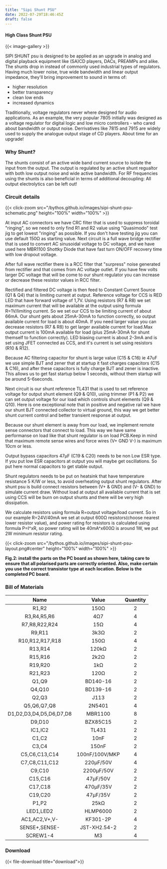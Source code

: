 ```yaml
---
title: "Sipi Shunt PSU"
date: 2022-07-29T18:46:45Z
draft: false
---
```

#### High Class Shunt PSU

{{< image-gallery >}}

SIPI SHUNT psu is designed to be applied as an upgrade in analog and digital playback equipment like (SA)CD players, DACs, PREAMPs and alike. The shunts drop in instead of commonly used industrial types of regulators. Having much lower noise, true wide bandwidth and linear output impedance, they'll bring improvement to sound in terms of:

- higher resolution
- better transparency
- clean low ends
- increased dynamics

Traditionally, voltage regulators never where designed for audio applications. As an example, the very popular 7805 initially was designed as a voltage regulator for digital logic and low micro controllers - who cared about bandwidth or output noise. Derrivatives like 7815 and 7915 are widely used to supply the analogue output stage of CD players. About time for an upgrade!

### Why Shunt?

The shunts consist of an active wide band current source to isolate the input from the output. The output is regulated by an active shunt regualtor with both low output noise and wide active bandwidth. For RF frequencies using the shunts is also beneficial in terms of additional decoupling: All output electrolytics can be left out!

### Circuit details

{{< click-zoom src="/bythos.github.io/images/sipi-shunt-psu-schematic.png" height="100%" width="100%" >}}

At input AC connectors we have CRC filter that is used to suppress toroidal "ringing", so we need to only find R1 and R2 value using "Quasimodo" test jig to get lowest "ringing" as possible. If you don't have testing jig you can use default 150Ω as starting value. Next circuit is a full wave bridge rectifier that is used to convert AC sinusoidal voltage to DC voltage, and we have used here MBR1100 Shottky Diode that have fast turn ON/OFF recovery time with low dropout voltage.

After full wave rectifier there is a RCC filter that "surpress" noise generated from rectifier and that comes from AC voltage outlet. If you have few volts larger DC voltage that will be come to our shunt regulator you can increase or decrease these resistor values in RCC filter.

Rectified and filtered DC voltage is then feed to Constant Current Source (Q1 & Q4) that is limiting current at output. Reference voltage for CCS is RED LED that have forward voltage of 1,7V. Using resistors (R7 & R8) we set maximum current that will be available at the output using formula R=1V/limiting current. So we set our CCS to be limiting current of about 66mA. Our shunt gets about 25mA-30mA to function correctly, so output available current for load is about 40mA. If you need larger value you can decrease resistors (R7 & R8) to get larger available current for load.Max output current is 100mA available for load (plus 25mA-30mA for shunt themself to function correctly). LED biasing current is about 2-3mA and is set using JFET connected as CCS, and it's current is set using resistors (R10 & R12).

Because AC filtering capacitor for shunt is large value (C15 & C16) ie 47uF we use simple BJT and zener that at startup it fast charges capacitors (C15 & C16), and after these capacitors is fully charge BJT and zener is inactive. This allows us to get fast startup below 1 seconds, without them startup will be around 5-6seconds.

Next circuit is our shunt reference TL431 that is used to set reference voltage for output shunt element (Q9 & Q10), using trimmer (P1 & P2) we can set output voltage for our load which controls shunt elements (Q9 & Q10). Here is one exceptional note that in positive and negative rail we have our shunt BJT connected collector to virtual ground, this way we get better shunt current control and better transient response at output.

Because our shunt element is away from our load, we implement remote sense connectors that connect to load. This way we have same performanse on load like that shunt regulator is on load PCB.Keep in mind that maximum remote sense wires and force wires (V+ GND V-) is maximum 10cm or less.

Output bypass capacitors 47μF (C19 & C20) needs to be non Low ESR type. If you put low ESR capacitors at output you will maybe get oscillations. So put here normal capacitors to get stable output.

Shunt regulators needs to be put on heatsink that have temperature resistance 5 K/W or less, to avoid overheating output shunt regulators. After shunt psu is build connect resistors between (V+ & GND) and (V- & GND) to simulate current draw. Without load at output all available current that is set using CCS will be burn on output shunts and there will be very high dissipation.

We calculate resistors using formula R=output voltage/load current. So in our example R=24V/40mA we set at output 600Ω resistors(choose nearest lower resistor value), and power rating for resistors is calculated using formula P=I^xR, so power rating will be 40mA^x600Ω is around 1W, we put 2W minimum resistor rating.

{{< click-zoom src="/bythos.github.io/images/sipi-shunt-psu-layout.png#center" height="100%" width="100%" >}}  

**Fig.2: install the parts on the PC board as shown here, taking care
to ensure that all polarised parts are correctly oriented. Also, make certain you use the correct transistor type at each location. Below is the completed PC board.**

### Bill of Materials

| Name                                    | Value             | Quantity  |             
|:---------------------------------------:|:-----------------:|:---------:|
| R1,R2                                   |  150Ω             |     2     |
| R3,R4,R5,R6                             |  4Ω7              |     4     |
| R7,R8,R22,R24                           |  15Ω              |     4     |
| R9,R11                                  |  3k3Ω             |     2     |
| R10,R12,R17,R18                         |  150Ω             |     4     |
| R13,R14                                 |  120kΩ            |     2     |
| R15,R16                                 |  2k2Ω             |     2     |
| R19,R20                                 |  1kΩ              |     2     |
| R21,R23                                 |  120Ω             |     2     |
| Q1,Q9                                   |  BD140-16         |     2     |
| Q4,Q10                                  |  BD139-16         |     2     |
| Q2,Q3                                   |  J113             |     2     |
| Q5,Q6,Q7,Q8                             |  2N5401           |     4     |
| D1,D2,D3,D4,D5,D6,D7,D8                 |  MBR1100          |     8     |
| D9,D10                                  |  BZX85C15         |     2     |
| IC1,IC2                                 |  TL431            |     2     |
| C1,C2                                   |  10nF             |     2     |
| C3,C4                                   |  150nF            |     2     |
| C5,C6,C13,C14                           |  100nF/100V/MKP   |     4     |
| C7,C8,C11,C12                           |  220μF/50V        |     4     |
| C9,C10                                  |  2200μF/50V       |     2     |
| C15,C16                                 |  47μF/50V         |     2     |
| C17,C18                                 |  470μF/35V        |     2     |
| C19,C20                                 |  47μF/35V         |     2     |
| P1,P2                                   |  25kΩ             |     2     |
| LED1,LED2                               |  HLMP6000         |     2     |
| AC1,AC2,V+,V-                           |  KF301-2P         |     4     |
| SENSE+,SENSE-                           |  JST-XH2.54-2	    |     2     |
| SCREW1-4                                |  M3	              |     4     |

### Download  

{{< file-download title="download">}}  
